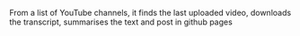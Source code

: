 From a list of YouTube channels, it finds the last uploaded video, downloads the transcript, summarises the text and post in github pages


